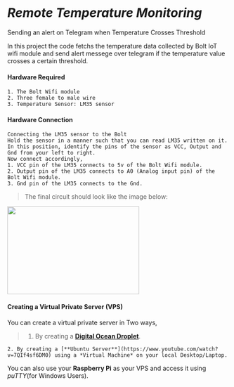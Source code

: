 # *Remote Temperature Monitoring* 

Sending an alert on Telegram when Temperature Crosses Threshold

In this project the code fetchs the temperature data collected by Bolt IoT wifi module and send alert messege over telegram if the temperature
value crosses a certain threshold.


#### Hardware Required
```
1. The Bolt Wifi module
2. Three female to male wire
3. Temperature Sensor: LM35 sensor
```
#### Hardware Connection
```
Connecting the LM35 sensor to the Bolt
Hold the sensor in a manner such that you can read LM35 written on it.
In this position, identify the pins of the sensor as VCC, Output and Gnd from your left to right.
Now connect accordingly,
1. VCC pin of the LM35 connects to 5v of the Bolt Wifi module.
2. Output pin of the LM35 connects to A0 (Analog input pin) of the Bolt Wifi module.
3. Gnd pin of the LM35 connects to the Gnd.
```
>The final circuit should look like the image below:
<img src="https://github.com/Shubhadeep394/remote-temperature-monitoring/blob/master/images/circuit.JPG" width="300" height="200">

#### Creating a Virtual Private Server (VPS)
You can create a virtual private server in Two ways,
>1. By creating a [**Digital Ocean Droplet**](https://www.youtube.com/watch?v=vqZ7eKM0WS8).
```
2. By creating a [**Ubuntu Server**](https://www.youtube.com/watch?v=7QIf4sf6DM0) using a *Virtual Machine* on your local Desktop/Laptop.
```

You can also use your **Raspberry Pi** as your VPS and access it using *puTTY*(for Windows Users).